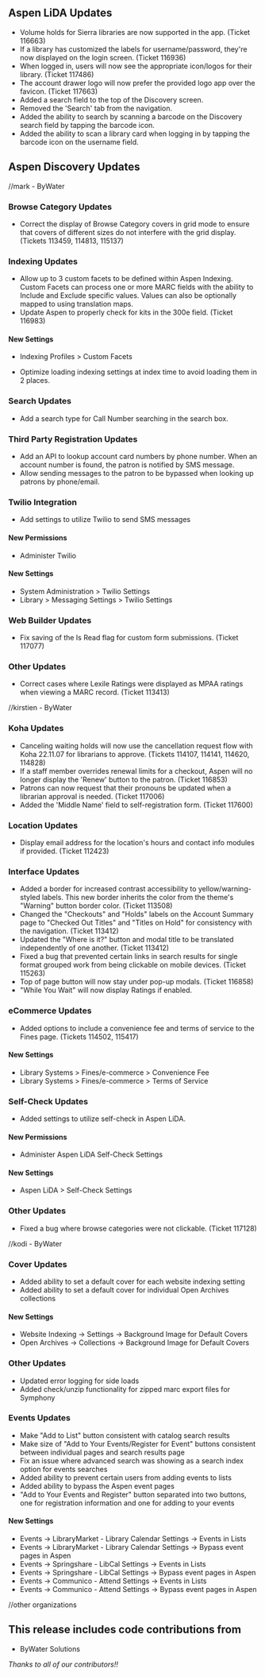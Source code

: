 ## Aspen LiDA Updates
- Volume holds for Sierra libraries are now supported in the app. (Ticket 116663)
- If a library has customized the labels for username/password, they're now displayed on the login screen. (Ticket 116936)
- When logged in, users will now see the appropriate icon/logos for their library. (Ticket 117486)
- The account drawer logo will now prefer the provided logo app over the favicon. (Ticket 117663)
- Added a search field to the top of the Discovery screen.
- Removed the 'Search' tab from the navigation.
- Added the ability to search by scanning a barcode on the Discovery search field by tapping the barcode icon.
- Added the ability to scan a library card when logging in by tapping the barcode icon on the username field.

## Aspen Discovery Updates

//mark - ByWater
### Browse Category Updates
- Correct the display of Browse Category covers in grid mode to ensure that covers of different sizes do not interfere with the grid display. (Tickets 113459, 114813, 115137) 

### Indexing Updates
- Allow up to 3 custom facets to be defined within Aspen Indexing. Custom Facets can process one or more MARC fields with the ability to Include and Exclude specific values. Values can also be optionally mapped to using translation maps.
- Update Aspen to properly check for kits in the 300e field. (Ticket 116983)

<div markdown="1" class="settings">

#### New Settings
- Indexing Profiles > Custom Facets
</div>

- Optimize loading indexing settings at index time to avoid loading them in 2 places. 

### Search Updates
- Add a search type for Call Number searching in the search box. 

### Third Party Registration Updates
- Add an API to lookup account card numbers by phone number.  When an account number is found, the patron is notified by SMS message.
- Allow sending messages to the patron to be bypassed when looking up patrons by phone/email. 

### Twilio Integration
- Add settings to utilize Twilio to send SMS messages

<div markdown="1" class="settings">

#### New Permissions
- Administer Twilio

#### New Settings
- System Administration > Twilio Settings
- Library > Messaging Settings > Twilio Settings
</div>

### Web Builder Updates
- Fix saving of the Is Read flag for custom form submissions. (Ticket 117077)

### Other Updates
- Correct cases where Lexile Ratings were displayed as MPAA ratings when viewing a MARC record. (Ticket 113413)

//kirstien - ByWater
### Koha Updates
- Canceling waiting holds will now use the cancellation request flow with Koha 22.11.07 for librarians to approve. (Tickets 114107, 114141, 114620, 114828)
- If a staff member overrides renewal limits for a checkout, Aspen will no longer display the 'Renew' button to the patron. (Ticket 116853)
- Patrons can now request that their pronouns be updated when a librarian approval is needed. (Ticket 117006)
- Added the 'Middle Name' field to self-registration form. (Ticket 117600)

### Location Updates
- Display email address for the location's hours and contact info modules if provided. (Ticket 112423)

### Interface Updates
- Added a border for increased contrast accessibility to yellow/warning-styled labels. This new border inherits the color from the theme's "Warning" button border color. (Ticket 113508)
- Changed the "Checkouts" and "Holds" labels on the Account Summary page to "Checked Out Titles" and "Titles on Hold" for consistency with the navigation. (Ticket 113412)
- Updated the "Where is it?" button and modal title to be translated independently of one another. (Ticket 113412)
- Fixed a bug that prevented certain links in search results for single format grouped work from being clickable on mobile devices. (Ticket 115263)
- Top of page button will now stay under pop-up modals. (Ticket 116858)
- "While You Wait" will now display Ratings if enabled.

### eCommerce Updates
- Added options to include a convenience fee and terms of service to the Fines page. (Tickets 114502, 115417)
<div markdown="1" class="settings">

#### New Settings
- Library Systems > Fines/e-commerce > Convenience Fee
- Library Systems > Fines/e-commerce > Terms of Service
</div>

### Self-Check Updates
- Added settings to utilize self-check in Aspen LiDA.
<div markdown="1" class="settings">

#### New Permissions
- Administer Aspen LiDA Self-Check Settings

#### New Settings
- Aspen LiDA > Self-Check Settings
</div>

### Other Updates
- Fixed a bug where browse categories were not clickable. (Ticket 117128)

//kodi - ByWater
### Cover Updates
- Added ability to set a default cover for each website indexing setting
- Added ability to set a default cover for individual Open Archives collections

<div markdown="1" class="settings">

#### New Settings
- Website Indexing -> Settings -> Background Image for Default Covers
- Open Archives -> Collections -> Background Image for Default Covers
</div>

### Other Updates
- Updated error logging for side loads
- Added check/unzip functionality for zipped marc export files for Symphony

### Events Updates
- Make "Add to List" button consistent with catalog search results 
- Make size of "Add to Your Events/Register for Event" buttons consistent between individual pages and search results page
- Fix an issue where advanced search was showing as a search index option for events searches
- Added ability to prevent certain users from adding events to lists 
- Added ability to bypass the Aspen event pages
- "Add to Your Events and Register" button separated into two buttons, one for registration information and one for adding to your events
<div markdown="1" class="settings">

#### New Settings
- Events -> LibraryMarket - Library Calendar Settings -> Events in Lists
- Events -> LibraryMarket - Library Calendar Settings -> Bypass event pages in Aspen
- Events -> Springshare - LibCal Settings -> Events in Lists
- Events -> Springshare - LibCal Settings -> Bypass event pages in Aspen
- Events -> Communico - Attend Settings -> Events in Lists
- Events -> Communico - Attend Settings -> Bypass event pages in Aspen
</div>

//other organizations

## This release includes code contributions from
- ByWater Solutions

_Thanks to all of our contributors!!_